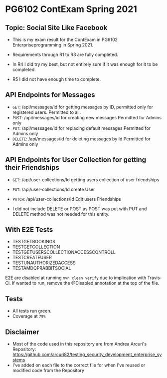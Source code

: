 # PG6102 ContExam Spring 2021

## Topic: Social Site Like Facebook

- This is my exam result for the ContExam in PG6102 Enterpriseprogramming in Spring 2021.

- Requirements through R1 to R3 are fully completed.

- In R4 I did try my best, but not entirely sure if it was enough for it to be completed.

- R5 I did not have enough time to complete. 

## API Endpoints for Messages

- `GET`: /api/messages/id for getting messages by ID, permitted only for registered users. Permitted to all.
- `POST`: /api/messages/id for creating new messages Permitted for Admins only
- `PUT`: /api/messages/id for replacing default messages Permitted for Admins only
- `DELETE`: /api/messages/id for deleting messages by Id Permitted for Admins only

## API Endpoints for User Collection for getting their Friendships

- `GET`: /api/user-collections/Id getting users collection of user friendships
- `PUT`: /api/user-collections/Id create User
- `PATCH`: /api/user-collections/Id Edit users Friendships

- I did not include DELETE or POST as POST was put with PUT and DELETE method was not needed for this entity.

## With E2E Tests

- TESTGETBOOKINGS
- TESTGETCOLLECTION
- TESTGETUSERSCOLLECTIONACCESSCONTROLL
- TESTCREATEUSER
- TESTUNAUTHORIZEDACCESS 
- TESTAMDQPRABBITSOCIAL

E2E are disabled at running `mvn clean verify` due to implication with Travis-Ci. If wanted to run, remove the @Disabled annotation at the top of the file.

## Tests

- All tests run green. 
- Coverage at `79%`

## Disclaimer

- Most of the code used in this repository are from Andrea Arcuri's Repository: https://github.com/arcuri82/testing_security_development_enterprise_systems
- I've added on each file to the correct file for when I've reused or modified code from the Repository








